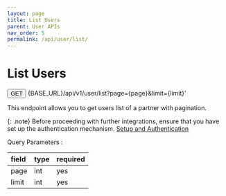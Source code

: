 ```yaml
---
layout: page
title: List Users
parent: User APIs
nav_order: 5
permalink: /api/user/list/
---
```


# List Users

<button type="button" name="button" class="btn btn-purple fs-1">GET</button>
{BASE_URL}/api/v1/user/list?page={page}&limit={limit}'

This endpoint allows you to get users list of a partner with pagination.

{: .note}
Before proceeding with further integrations, ensure that you have set up the authentication mechanism. [Setup and Authentication](/dtps.github.io/setup)

Query Parameters :

| field     | type      | required  |
|:----------|:----------|:----------|
| page      | int       | yes       |
| limit     | int       | yes       |
